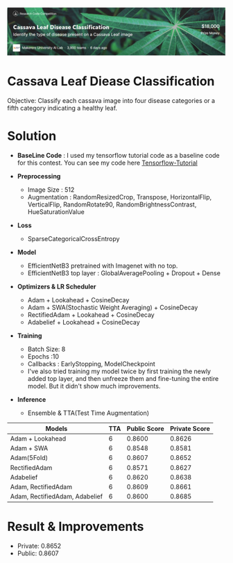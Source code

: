 ![image](image/Cassava_Leaf_Classification.JPG)
# Cassava Leaf Diease Classification
Objective: Classify each cassava image into four disease categories or a fifth category indicating a healthy leaf.

# Solution
 + **BaseLine Code** : I used my tensorflow tutorial code as a baseline code for this contest. You can see my code here [Tensorflow-Tutorial](https://github.com/stuart-park/Intern-Tensorflow_Tutorial)
 +  **Preprocessing**
    + Image Size : 512
    + Augmentation :  RandomResizedCrop, Transpose, HorizontalFlip, VerticalFlip, RandomRotate90, RandomBrightnessContrast, HueSaturationValue
 + **Loss**
    + SparseCategoricalCrossEntropy
 +  **Model**
    + EfficientNetB3 pretrained with Imagenet with no top.
    + EfficientNetB3 top layer : GlobalAveragePooling + Dropout + Dense
 +  **Optimizers & LR Scheduler**
    + Adam + Lookahead + CosineDecay
    + Adam + SWA(Stochastic Weight Averaging) + CosineDecay
    + RectifiedAdam + Lookahead + CosineDecay
    + Adabelief + Lookahead + CosineDecay
+ **Training**
    + Batch Size: 8
    + Epochs :10 
    + Callbacks : EarlyStopping, ModelCheckpoint
    + I've also tried training my model twice by first training the newly added top layer, and then unfreeze them and fine-tuning the entire model. But it didn't show much improvements. 

+ **Inference**
    + Ensemble & TTA(Test Time Augmentation)

| Models | TTA | Public Score | Private Score |
| ------------- | ------------- | ------------- | ------------- |
| Adam + Lookahead | 6  | 0.8600  | 0.8626 |
| Adam + SWA | 6  | 0.8548  | 0.8581 |
| Adam(5Fold)  | 6  | 0.8607   | 0.8652 |
| RectifiedAdam  | 6  | 0.8571  | 0.8627 |
| Adabelief  | 6 | 0.8620  | 0.8638 |
| Adam, RectifiedAdam  | 6 | 0.8609  | 0.8661 |
| Adam, RectifiedAdam, Adabelief  | 6  | 0.8600  | 0.8685 |

# Result & Improvements
+ Private: 0.8652
+ Public: 0.8607

